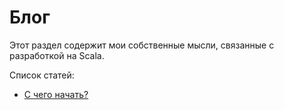 # Блог

Этот раздел содержит мои собственные мысли, связанные с разработкой на Scala.

Список статей:
- [С чего начать?](blog/2023-01-09-architecture_problems)
